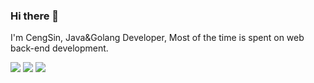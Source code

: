 ### Hi there 👋

I'm CengSin, Java&Golang Developer, Most of the time is spent on web back-end development.

<!--
**CengSin/CengSin** is a ✨ _special_ ✨ repository because its `README.md` (this file) appears on your GitHub profile.

Here are some ideas to get you started:

- 🔭 I’m currently working on ...
- 🌱 I’m currently learning ...
- 👯 I’m looking to collaborate on ...
- 🤔 I’m looking for help with ...
- 💬 Ask me about ...
- 📫 How to reach me: ...
- 😄 Pronouns: ...
- ⚡ Fun fact: ...
-->

![](https://github-profile-summary-cards.vercel.app/api/cards/profile-details?username=cengsin&theme=nord_bright)
![](https://github-profile-summary-cards.vercel.app/api/cards/repos-per-language?username=cengsin&theme=nord_bright)
![](https://github-profile-summary-cards.vercel.app/api/cards/stats?username=cengsin&theme=nord_bright)
